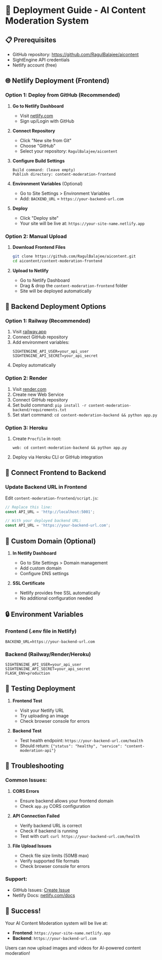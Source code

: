 # 🚀 Deployment Guide - AI Content Moderation System

## 📋 Prerequisites

- GitHub repository: https://github.com/RagulBalajee/aicontent
- SightEngine API credentials
- Netlify account (free)

## 🌐 Netlify Deployment (Frontend)

### Option 1: Deploy from GitHub (Recommended)

1. **Go to Netlify Dashboard**
   - Visit [netlify.com](https://netlify.com)
   - Sign up/Login with GitHub

2. **Connect Repository**
   - Click "New site from Git"
   - Choose "GitHub"
   - Select your repository: `RagulBalajee/aicontent`

3. **Configure Build Settings**
   ```
   Build command: (leave empty)
   Publish directory: content-moderation-frontend
   ```

4. **Environment Variables** (Optional)
   - Go to Site Settings > Environment Variables
   - Add: `BACKEND_URL` = `https://your-backend-url.com`

5. **Deploy**
   - Click "Deploy site"
   - Your site will be live at: `https://your-site-name.netlify.app`

### Option 2: Manual Upload

1. **Download Frontend Files**
   ```bash
   git clone https://github.com/RagulBalajee/aicontent.git
   cd aicontent/content-moderation-frontend
   ```

2. **Upload to Netlify**
   - Go to Netlify Dashboard
   - Drag & drop the `content-moderation-frontend` folder
   - Site will be deployed automatically

## 🔧 Backend Deployment Options

### Option 1: Railway (Recommended)
1. Visit [railway.app](https://railway.app)
2. Connect GitHub repository
3. Add environment variables:
   ```
   SIGHTENGINE_API_USER=your_api_user
   SIGHTENGINE_API_SECRET=your_api_secret
   ```
4. Deploy automatically

### Option 2: Render
1. Visit [render.com](https://render.com)
2. Create new Web Service
3. Connect GitHub repository
4. Set build command: `pip install -r content-moderation-backend/requirements.txt`
5. Set start command: `cd content-moderation-backend && python app.py`

### Option 3: Heroku
1. Create `Procfile` in root:
   ```
   web: cd content-moderation-backend && python app.py
   ```
2. Deploy via Heroku CLI or GitHub integration

## 🔗 Connect Frontend to Backend

### Update Backend URL in Frontend

Edit `content-moderation-frontend/script.js`:

```javascript
// Replace this line:
const API_URL = 'http://localhost:5001';

// With your deployed backend URL:
const API_URL = 'https://your-backend-url.com';
```

## 📱 Custom Domain (Optional)

1. **In Netlify Dashboard**
   - Go to Site Settings > Domain management
   - Add custom domain
   - Configure DNS settings

2. **SSL Certificate**
   - Netlify provides free SSL automatically
   - No additional configuration needed

## 🔒 Environment Variables

### Frontend (.env file in Netlify)
```
BACKEND_URL=https://your-backend-url.com
```

### Backend (Railway/Render/Heroku)
```
SIGHTENGINE_API_USER=your_api_user
SIGHTENGINE_API_SECRET=your_api_secret
FLASK_ENV=production
```

## 🧪 Testing Deployment

1. **Frontend Test**
   - Visit your Netlify URL
   - Try uploading an image
   - Check browser console for errors

2. **Backend Test**
   - Test health endpoint: `https://your-backend-url.com/health`
   - Should return: `{"status": "healthy", "service": "content-moderation-api"}`

## 🐛 Troubleshooting

### Common Issues:

1. **CORS Errors**
   - Ensure backend allows your frontend domain
   - Check `app.py` CORS configuration

2. **API Connection Failed**
   - Verify backend URL is correct
   - Check if backend is running
   - Test with curl: `curl https://your-backend-url.com/health`

3. **File Upload Issues**
   - Check file size limits (50MB max)
   - Verify supported file formats
   - Check browser console for errors

### Support:
- GitHub Issues: [Create Issue](https://github.com/RagulBalajee/aicontent/issues)
- Netlify Docs: [netlify.com/docs](https://netlify.com/docs)

## 🎉 Success!

Your AI Content Moderation system will be live at:
- **Frontend**: `https://your-site-name.netlify.app`
- **Backend**: `https://your-backend-url.com`

Users can now upload images and videos for AI-powered content moderation! 